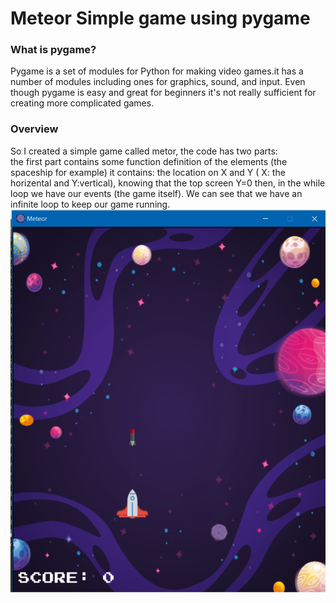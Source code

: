 # Meteor Simple game using pygame
### What is pygame?
Pygame is a set of modules for Python for making video games.it has a number of modules including ones for graphics, sound, and input. Even though pygame is easy and great for beginners it's not really sufficient for creating more complicated games.
### Overview
So I created a simple game called metor, the code has two parts:  
the first part contains some function definition of the elements (the spaceship for example) it contains: the location on X and Y ( X: the horizental and Y:vertical), knowing that the top screen Y=0 then, in the while loop we have our events (the game itself). We can see that we have an infinite loop to keep our game running.  
![alt text](https://github.com/skanderborgi/SimpleGame-Pygame/blob/master/screenshot.png)


